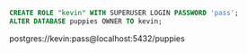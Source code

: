 
```sql
CREATE ROLE "kevin" WITH SUPERUSER LOGIN PASSWORD 'pass';
ALTER DATABASE puppies OWNER TO kevin;
```

postgres://kevin:pass@localhost:5432/puppies
